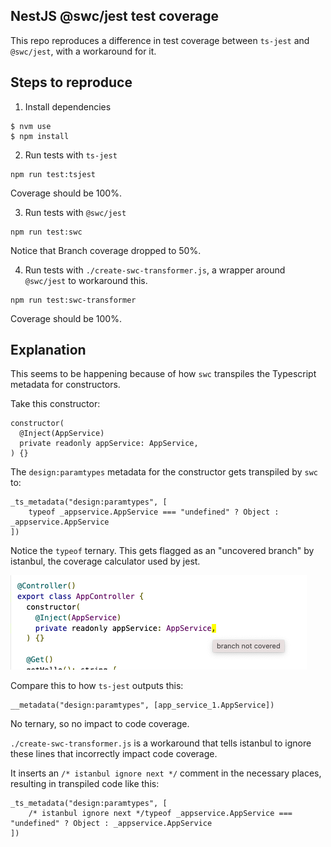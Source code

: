 ## NestJS @swc/jest test coverage

This repo reproduces a difference in test coverage between `ts-jest` and `@swc/jest`,
with a workaround for it.

## Steps to reproduce

1. Install dependencies

```
$ nvm use
$ npm install
```

2. Run tests with `ts-jest`

```
npm run test:tsjest
```

Coverage should be 100%.

3. Run tests with `@swc/jest`

```
npm run test:swc
```

Notice that Branch coverage dropped to 50%.

4. Run tests with `./create-swc-transformer.js`, a wrapper around `@swc/jest` to workaround this.

```
npm run test:swc-transformer
```

Coverage should be 100%.

## Explanation

This seems to be happening because of how `swc` transpiles the Typescript metadata for constructors.

Take this constructor:

```
constructor(
  @Inject(AppService)
  private readonly appService: AppService,
) {}
```

The `design:paramtypes` metadata for the constructor gets transpiled by `swc` to:

```
_ts_metadata("design:paramtypes", [
    typeof _appservice.AppService === "undefined" ? Object : _appservice.AppService
])
```

Notice the `typeof` ternary. This gets flagged as an "uncovered branch" by istanbul, the
coverage calculator used by jest.

![coverage screenshot](docs/branch-not-covered.png)

Compare this to how `ts-jest` outputs this:

```
__metadata("design:paramtypes", [app_service_1.AppService])
```

No ternary, so no impact to code coverage.

`./create-swc-transformer.js` is a workaround that tells istanbul to ignore these lines that
incorrectly impact code coverage.

It inserts an `/* istanbul ignore next */` comment in the necessary places, resulting in
transpiled code like this:

```
_ts_metadata("design:paramtypes", [
    /* istanbul ignore next */typeof _appservice.AppService === "undefined" ? Object : _appservice.AppService
])
```
